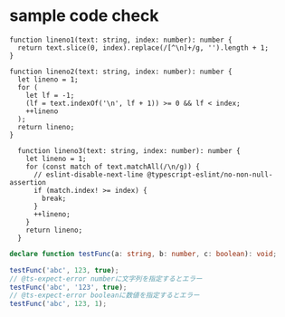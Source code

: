 # sample code check

```ts:./sample-code-sample.ts#1
function lineno1(text: string, index: number): number {
  return text.slice(0, index).replace(/[^\n]+/g, '').length + 1;
}
```

```ts:./sample-code-sample.ts#2
function lineno2(text: string, index: number): number {
  let lineno = 1;
  for (
    let lf = -1;
    (lf = text.indexOf('\n', lf + 1)) >= 0 && lf < index;
    ++lineno
  );
  return lineno;
}
```

```ts:./sample-code-sample.ts#3
  function lineno3(text: string, index: number): number {
    let lineno = 1;
    for (const match of text.matchAll(/\n/g)) {
      // eslint-disable-next-line @typescript-eslint/no-non-null-assertion
      if (match.index! >= index) {
        break;
      }
      ++lineno;
    }
    return lineno;
  }
```

```ts:./sample-code-sample-whole.ts
declare function testFunc(a: string, b: number, c: boolean): void;

testFunc('abc', 123, true);
// @ts-expect-error numberに文字列を指定するとエラー
testFunc('abc', '123', true);
// @ts-expect-error booleanに数値を指定するとエラー
testFunc('abc', 123, 1);
```
